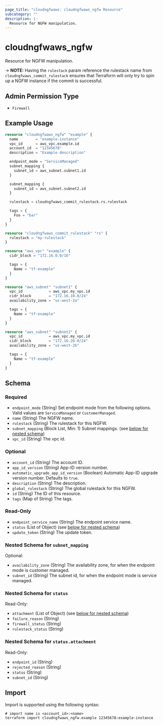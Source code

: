 ```yaml
---
page_title: "cloudngfwaws: cloudngfwaws_ngfw Resource"
subcategory: ""
description: |-
  Resource for NGFW manipulation.
---
```


# cloudngfwaws_ngfw

Resource for NGFW manipulation.

-> **NOTE:** Having the `rulestack` param reference the rulestack name from `cloudngfwaws_commit_rulestack` ensures that Terraform will only try to spin up a NGFW instance if the commit is successful.


## Admin Permission Type

* `Firewall`


## Example Usage

```terraform
resource "cloudngfwaws_ngfw" "example" {
  name        = "example-instance"
  vpc_id      = aws_vpc.example.id
  account_id  = "12345678"
  description = "Example description"

  endpoint_mode = "ServiceManaged"
  subnet_mapping {
    subnet_id = aws_subnet.subnet1.id
  }

  subnet_mapping {
    subnet_id = aws_subnet.subnet2.id
  }

  rulestack = cloudngfwaws_commit_rulestack.rs.rulestack

  tags = {
    Foo = "bar"
  }
}

resource "cloudngfwaws_commit_rulestack" "rs" {
  rulestack = "my-rulestack"
}

resource "aws_vpc" "example" {
  cidr_block = "172.16.0.0/16"

  tags = {
    Name = "tf-example"
  }
}

resource "aws_subnet" "subnet1" {
  vpc_id            = aws_vpc.my_vpc.id
  cidr_block        = "172.16.10.0/24"
  availability_zone = "us-west-2a"

  tags = {
    Name = "tf-example"
  }
}

resource "aws_subnet" "subnet2" {
  vpc_id            = aws_vpc.my_vpc.id
  cidr_block        = "172.16.20.0/24"
  availability_zone = "us-west-2b"

  tags = {
    Name = "tf-example"
  }
}
```


<!-- schema generated by tfplugindocs -->
## Schema

### Required

- `endpoint_mode` (String) Set endpoint mode from the following options. Valid values are `ServiceManaged` or `CustomerManaged`.
- `name` (String) The NGFW name.
- `rulestack` (String) The rulestack for this NGFW.
- `subnet_mapping` (Block List, Min: 1) Subnet mappings. (see [below for nested schema](#nestedblock--subnet_mapping))
- `vpc_id` (String) The vpc id.

### Optional

- `account_id` (String) The account ID.
- `app_id_version` (String) App-ID version number.
- `automatic_upgrade_app_id_version` (Boolean) Automatic App-ID upgrade version number. Defaults to `true`.
- `description` (String) The description.
- `global_rulestack` (String) The global rulestack for this NGFW.
- `id` (String) The ID of this resource.
- `tags` (Map of String) The tags.

### Read-Only

- `endpoint_service_name` (String) The endpoint service name.
- `status` (List of Object) (see [below for nested schema](#nestedatt--status))
- `update_token` (String) The update token.

<a id="nestedblock--subnet_mapping"></a>
### Nested Schema for `subnet_mapping`

Optional:

- `availability_zone` (String) The availability zone, for when the endpoint mode is customer managed.
- `subnet_id` (String) The subnet id, for when the endpoint mode is service managed.


<a id="nestedatt--status"></a>
### Nested Schema for `status`

Read-Only:

- `attachment` (List of Object) (see [below for nested schema](#nestedobjatt--status--attachment))
- `failure_reason` (String)
- `firewall_status` (String)
- `rulestack_status` (String)

<a id="nestedobjatt--status--attachment"></a>
### Nested Schema for `status.attachment`

Read-Only:

- `endpoint_id` (String)
- `rejected_reason` (String)
- `status` (String)
- `subnet_id` (String)


## Import

Import is supported using the following syntax:

```shell
# import name is <account_id>:<name>
terraform import cloudngfwaws_ngfw.example 12345678:example-instance
```
